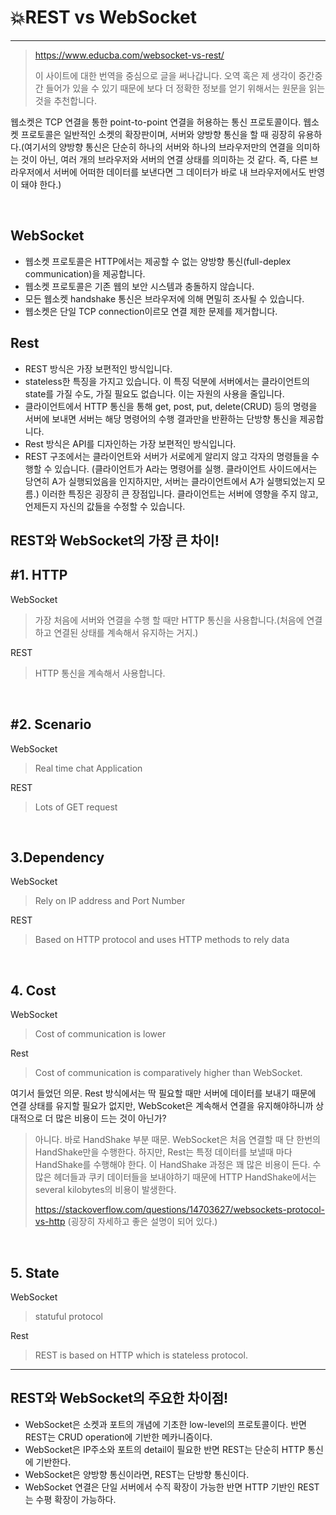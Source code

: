 # 💥REST vs WebSocket

---

> https://www.educba.com/websocket-vs-rest/
>
> 이 사이트에 대한 번역을 중심으로 글을 써나갑니다. 오역 혹은 제 생각이 중간중간 들어가 있을 수 있기 때문에 보다 더 정확한 정보를 얻기 위해서는 원문을 읽는 것을 추천합니다.

웹소켓은 TCP 연결을 통한 point-to-point 연결을 허용하는 통신 프로토콜이다. 웹소켓 프로토콜은 일반적인 소켓의 확장판이며, 서버와 양방향 통신을 할 때 굉장히 유용하다.(여기서의 양방향 통신은 단순히 하나의 서버와 하나의 브라우저만의 연결을 의미하는 것이 아닌, 여러 개의 브라우저와 서버의 연결 상태를 의미하는 것 같다. 즉, 다른 브라우저에서 서버에 어떠한 데이터를 보낸다면 그 데이터가 바로 내 브라우저에서도 반영이 돼야 한다.)

<br/>

## WebSocket

- 웹소켓 프로토콜은 HTTP에서는 제공할 수 없는 양방향 통신(full-deplex communication)을 제공합니다.
- 웹소켓 프로토콜은 기존 웹의 보안 시스템과 충돌하지 않습니다.
- 모든 웹소켓 handshake 통신은 브라우저에 의해 면밀히 조사될 수 있습니다.
- 웹소켓은 단일 TCP connection이르모 연결 제한 문제를 제거합니다.

## Rest

- REST 방식은 가장 보편적인 방식입니다.
- stateless한 특징을 가지고 있습니다. 이 특징 덕분에 서버에서는 클라이언트의 state를 가질 수도, 가질 필요도 없습니다. 이는 자원의 사용을 줄입니다.
- 클라이언트에서 HTTP 통신을 통해 get, post, put, delete(CRUD) 등의 명령을 서버에 보내면 서버는 해당 명령어의 수행 결과만을 반환하는 단방향 통신을 제공합니다.
- Rest 방식은 API를 디자인하는 가장 보편적인 방식입니다.
- REST 구조에서는 클라이언트와 서버가 서로에게 알리지 않고 각자의 명령들을 수행할 수 있습니다. (클라이언트가 A라는 명령어를 실행. 클라이언트 사이드에서는 당연히 A가 실행되었음을 인지하지만, 서버는 클라이언트에서 A가 실행되었는지 모름.) 이러한 특징은 굉장히 큰 장점입니다. 클라이언트는 서버에 영향을 주지 않고, 언제든지 자신의 값들을 수정할 수 있습니다. 



## REST와 WebSocket의 가장 큰 차이!

## #1. HTTP

WebSocket 

> 가장 처음에 서버와 연결을 수행 할 때만 HTTP 통신을 사용합니다.(처음에 연결하고 연결된 상태를 계속해서 유지하는 거지.)

REST

> HTTP 통신을 계속해서 사용합니다.

<br/>

## #2. Scenario

WebSocket

>Real time chat Application

REST

>Lots of GET request

<br/>

## 3.Dependency

WebSocket

>Rely on IP address and Port Number

REST

>Based on HTTP protocol and uses HTTP methods to rely data

<br/>

## 4. Cost

WebSocket

>Cost of communication is lower

Rest

>Cost of communication is comparatively higher than WebSocket.

여기서 들었던 의문. Rest 방식에서는 딱 필요할 때만 서버에 데이터를 보내기 때문에 연결 상태를 유지할 필요가 없지만, WebScoket은 계속해서 연결을 유지해야하니까 상대적으로 더 많은 비용이 드는 것이 아닌가? 

> 아니다. 바로 HandShake 부분 때문. WebSocket은 처음 연결할 때 단 한번의 HandShake만을 수행한다. 하지만, Rest는 특정 데이터를 보낼때 마다 HandShake를 수행해야 한다. 이 HandShake 과정은 꽤 많은 비용이 든다. 수많은 헤더들과 쿠키 데이터들을 보내야하기 때문에 HTTP HandShake에서는 several kilobytes의 비용이 발생한다.
>
> https://stackoverflow.com/questions/14703627/websockets-protocol-vs-http (굉장히 자세하고 좋은 설명이 되어 있다.)

<br/>

## 5. State

WebSocket

> statuful protocol

Rest

> REST is based on HTTP which is stateless protocol.

<hr/>

## REST와 WebSocket의 주요한 차이점!

- WebSocket은 소켓과 포트의 개념에 기초한 low-level의 프로토콜이다. 반면 REST는 CRUD operation에 기반한 메카니즘이다.
- WebSocket은 IP주소와 포트의 detail이 필요한 반면 REST는 단순히 HTTP 통신에 기반한다.
- WebSocket은 양방향 통신이라면, REST는 단방향 통신이다.
- WebSocket 연결은 단일 서버에서 수직 확장이 가능한 반면 HTTP 기반인 REST는 수평 확장이 가능하다.



